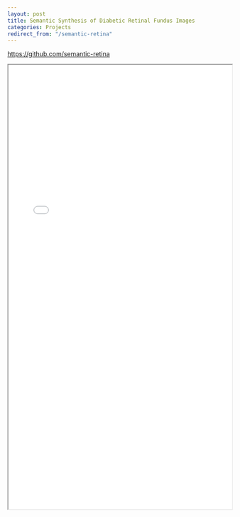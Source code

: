 ```yaml
---
layout: post
title: Semantic Synthesis of Diabetic Retinal Fundus Images
categories: Projects
redirect_from: "/semantic-retina"
---
```


<https://github.com/semantic-retina>

<div style="height: 1000px;">
<iframe src="/assets/2021-06-16-semantic-retina/report.pdf" style="width: 100%; height: 100%;" >
   <p>It appears your web browser doesn't support iframes.</p>
</iframe>
</div>

